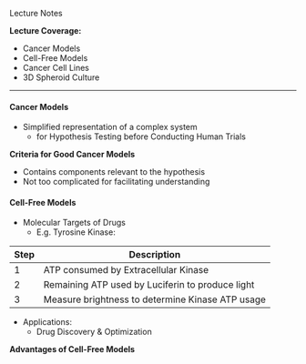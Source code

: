 Lecture Notes

**Lecture Coverage:**
- Cancer Models
- Cell-Free Models
- Cancer Cell Lines
- 3D Spheroid Culture

---
#### **Cancer Models**
- Simplified representation of a complex system
	- for Hypothesis Testing before Conducting Human Trials

**Criteria for Good Cancer Models**
- Contains components relevant to the hypothesis
- Not too complicated for facilitating understanding


#### **Cell-Free Models**
- Molecular Targets of Drugs
	- E.g. Tyrosine Kinase:

| Step | Description                                      |
| ---- | ------------------------------------------------ |
| 1    | ATP consumed by Extracellular Kinase             |
| 2    | Remaining ATP used by Luciferin to produce light |
| 3    | Measure brightness to determine Kinase ATP usage |

- Applications:
	- Drug Discovery & Optimization

**Advantages of Cell-Free Models**
